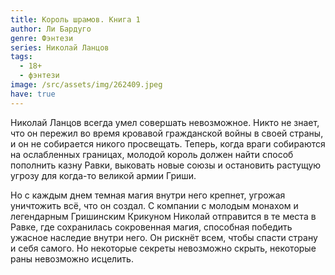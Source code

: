 ```yaml
---
title: Король шрамов. Книга 1
author: Ли Бардуго
genre: Фэнтези
series: Николай Ланцов
tags:
  - 18+
  - фэнтези
image: /src/assets/img/262409.jpeg
have: true
---
```

Николай Ланцов всегда умел совершать невозможное. Никто не знает, что он пережил во время кровавой гражданской войны в своей страны, и он не собирается никого просвещать. Теперь, когда враги собираются на ослабленных границах, молодой король должен найти способ пополнить казну Равки, выковать новые союзы и остановить растущую угрозу для когда-то великой армии Гриши.

Но с каждым днем темная магия внутри него крепнет, угрожая уничтожить всё, что он создал. С компании с молодым монахом и легендарным Гришинским Крикуном Николай отправится в те места в Равке, где сохранилась сокровенная магия, способная победить ужасное наследие внутри него. Он рискнёт всем, чтобы спасти страну и себя самого. Но некоторые секреты невозможно скрыть, некоторые раны невозможно исцелить.
